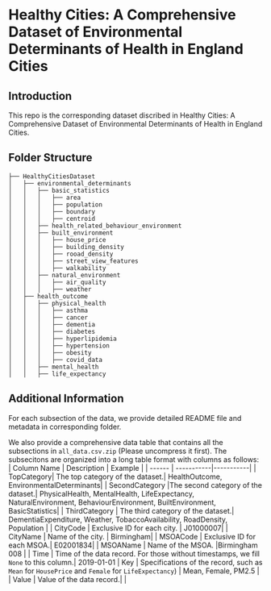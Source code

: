 # Healthy Cities: A Comprehensive Dataset of Environmental Determinants of Health in England Cities

## Introduction

This repo is the corresponding dataset discribed in Healthy Cities: A Comprehensive Dataset of Environmental Determinants of Health in England Cities.

## Folder Structure
```none
├── HealthyCitiesDataset
│   ├── environmental_determinants
│   │   ├── basic_statistics 
│   │   │   ├── area
│   │   │   ├── population
│   │   │   ├── boundary
│   │   │   ├── centroid
│   │   ├── health_related_behaviour_environment
│   │   ├── built_environment
│   │   │   ├── house_price
│   │   │   ├── building_density
│   │   │   ├── rooad_density
│   │   │   ├── street_view_features
│   │   │   ├── walkability
│   │   ├── natural_environment
│   │   │   ├── air_quality
│   │   │   ├── weather
│   ├── health_outcome
│   │   ├── physical_health
│   │   │   ├── asthma
│   │   │   ├── cancer
│   │   │   ├── dementia
│   │   │   ├── diabetes
│   │   │   ├── hyperlipidemia
│   │   │   ├── hypertension
│   │   │   ├── obesity
│   │   │   ├── covid_data
│   │   ├── mental_health
│   │   ├── life_expectancy
```

## Additional Information
For each subsection of the data, we provide detailed README file and metadata in corresponding folder.

We also provide a comprehensive data table that contains all the subsections in `all_data.csv.zip` (Please uncompress it first). The subsecitons are organized into a long table format with columns as follows:
| Column Name | Description | Example |
| ------ | -----------|-----------|
| TopCategory| The top category of the dataset.| HealthOutcome, EnvironmentalDeterminants|
| SecondCategory |The second category of the dataset.| PhysicalHealth, MentalHealth, LifeExpectancy, NaturalEnvironment, BehaviourEnvironment, BuiltEnvironment, BasicStatistics|
| ThirdCategory | The third category of the dataset.| DementiaExpenditure, Weather, TobaccoAvailability, RoadDensity, Population |
| CityCode | Exclusive ID for each city. | J01000007|
| CityName | Name of the city. | Birmingham|
| MSOACode | Exclusive ID for each MSOA.| E02001834|
| MSOAName | Name of the MSOA. |Birmingham 008 |
| Time | Time of the data record. For those without timestamps, we fill `None` to this column.| 2019-01-01
| Key | Specifications of the record, such as  `Mean` for `HousePrice` and `Female` for `LifeExpectancy`) |  Mean, Female, PM2.5 |
| Value | Value of the data record.| |